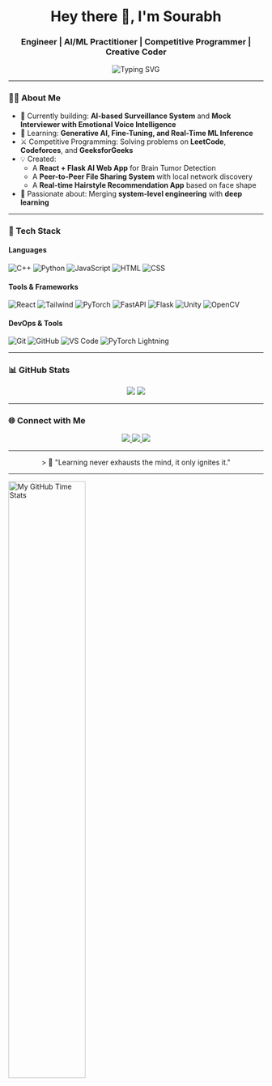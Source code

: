 <h1 align="center">Hey there 👋, I'm Sourabh </h1>
<h3 align="center">Engineer | AI/ML Practitioner | Competitive Programmer | Creative Coder</h3>

<p align="center">
  <img src="https://readme-typing-svg.herokuapp.com?font=Fira+Code&size=22&pause=1000&center=true&vCenter=true&color=00FFB2&width=435&lines=Building+AI-powered+systems+👨‍💻;Making+machines+see+%F0%9F%96%8D%EF%B8%8F;Solving+problems+with+code+%F0%9F%94%AB" alt="Typing SVG" />
</p>

---

### 👨‍💻 About Me
- 🔭 Currently building: **AI-based Surveillance System** and **Mock Interviewer with Emotional Voice Intelligence**
- 🌱 Learning: **Generative AI, Fine-Tuning, and Real-Time ML Inference**
- ⚔️ Competitive Programming: Solving problems on **LeetCode**, **Codeforces**, and **GeeksforGeeks**
- 💡 Created: 
  - A **React + Flask AI Web App** for Brain Tumor Detection
  - A **Peer-to-Peer File Sharing System** with local network discovery
  - A **Real-time Hairstyle Recommendation App** based on face shape
- 🚀 Passionate about: Merging **system-level engineering** with **deep learning**

---

### 💼 Tech Stack
#### Languages  
![C++](https://img.shields.io/badge/C%2B%2B-00599C?style=flat-square&logo=c%2B%2B&logoColor=white)
![Python](https://img.shields.io/badge/Python-FFD43B?style=flat-square&logo=python&logoColor=blue)
![JavaScript](https://img.shields.io/badge/JavaScript-F7DF1E?style=flat-square&logo=javascript&logoColor=black)
![HTML](https://img.shields.io/badge/HTML-E34F26?style=flat-square&logo=html5&logoColor=white)
![CSS](https://img.shields.io/badge/CSS-1572B6?style=flat-square&logo=css3&logoColor=white)

#### Tools & Frameworks  
![React](https://img.shields.io/badge/React-20232A?style=flat-square&logo=react&logoColor=61DAFB)
![Tailwind](https://img.shields.io/badge/TailwindCSS-06B6D4?style=flat-square&logo=tailwind-css&logoColor=white)
![PyTorch](https://img.shields.io/badge/PyTorch-EE4C2C?style=flat-square&logo=pytorch&logoColor=white)
![FastAPI](https://img.shields.io/badge/FastAPI-005571?style=flat-square&logo=fastapi)
![Flask](https://img.shields.io/badge/Flask-000000?style=flat-square&logo=flask)
![Unity](https://img.shields.io/badge/Unity-000000?style=flat-square&logo=unity&logoColor=white)
![OpenCV](https://img.shields.io/badge/OpenCV-5C3EE8?style=flat-square&logo=opencv&logoColor=white)

#### DevOps & Tools  
![Git](https://img.shields.io/badge/Git-F05032?style=flat-square&logo=git&logoColor=white)
![GitHub](https://img.shields.io/badge/GitHub-181717?style=flat-square&logo=github)
![VS Code](https://img.shields.io/badge/VSCode-007ACC?style=flat-square&logo=visual-studio-code&logoColor=white)
![PyTorch Lightning](https://img.shields.io/badge/PyTorch_Lightning-792EE5?style=flat-square&logo=pytorch-lightning)

---

### 📊 GitHub Stats
<p align="center">
  <img src="https://github-readme-stats.vercel.app/api?username=Graphical27&show_icons=true&theme=tokyonight" />
  <img src="https://github-readme-streak-stats.herokuapp.com/?user=Graphical27&theme=tokyonight" />
</p>

---

### 🌐 Connect with Me
<p align="center">
  <a href="https://www.linkedin.com/in/sourabh-singh-76651028a/" target="_blank">
    <img src="https://img.shields.io/badge/LinkedIn-blue?style=flat-square&logo=linkedin&logoColor=white"/>
  </a>
  <a href="mailto:specious0027@gmail.com">
    <img src="https://img.shields.io/badge/Email-D14836?style=flat-square&logo=gmail&logoColor=white"/>
  </a>
  <a href="https://codolio.com/profile/graphical" target="_blank">
    <img src="https://img.shields.io/badge/Codolio-Portfolio-orange?style=flat-square&logo=google-chrome&logoColor=white"/>
  </a>
</p>

---

<p align="center"> > 🧠 "Learning never exhausts the mind, it only ignites it." </p>

---

<img align="center" width="55%" src="https://github-readme-stats.vercel.app/api/wakatime?username=Graphical&theme=synthwave&size_weight=0.5&count_weight=0.5&title_color=36F9F6&langs_count=10" alt="My GitHub Time Stats" />
